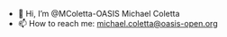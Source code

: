 - 👋 Hi, I’m @MColetta-OASIS Michael Coletta
- 📫 How to reach me: michael.coletta@oasis-open.org

<!---
MColetta-OASIS/MColetta-OASIS is a ✨ special ✨ repository because its `README.md` (this file) appears on your GitHub profile.
You can click the Preview link to take a look at your changes.
--->
